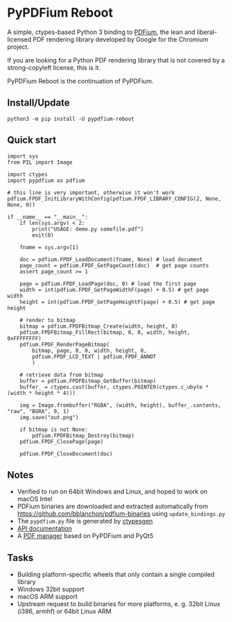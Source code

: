 <!-- SPDX-FileCopyrightText: 2020 Yinlin Hu <huyinlin@gmail.com> -->
<!-- SPDX-FileCopyrightText: 2021 mara004 <geisserml@gmail.com> -->
<!-- SPDX-License-Identifier: MIT -->


# PyPDFium Reboot

A simple, ctypes-based Python 3 binding to [PDFium](https://opensource.google/projects/pdfium), the lean and liberal-licensed PDF rendering library developed by Google for the Chromium project.

If you are looking for a Python PDF rendering library that is not covered by a strong-copyleft license, this is it.

PyPDFium Reboot is the continuation of PyPDFium.


## Install/Update

```
python3 -m pip install -U pypdfium-reboot
```


## Quick start

```python3
import sys
from PIL import Image

import ctypes
import pypdfium as pdfium

# this line is very important, otherwise it won't work
pdfium.FPDF_InitLibraryWithConfig(pdfium.FPDF_LIBRARY_CONFIG(2, None, None, 0))

if __name__ == "__main__":
    if len(sys.argv) < 2:
        print("USAGE: demo.py somefile.pdf")
        exit(0)

    fname = sys.argv[1]

    doc = pdfium.FPDF_LoadDocument(fname, None) # load document
    page_count = pdfium.FPDF_GetPageCount(doc)  # get page counts
    assert page_count >= 1

    page = pdfium.FPDF_LoadPage(doc, 0) # load the first page
    width = int(pdfium.FPDF_GetPageWidthF(page) + 0.5) # get page width
    height = int(pdfium.FPDF_GetPageHeightF(page) + 0.5) # get page height
    
    # render to bitmap
    bitmap = pdfium.FPDFBitmap_Create(width, height, 0)
    pdfium.FPDFBitmap_FillRect(bitmap, 0, 0, width, height, 0xFFFFFFFF)
    pdfium.FPDF_RenderPageBitmap(
        bitmap, page, 0, 0, width, height, 0, 
        pdfium.FPDF_LCD_TEXT | pdfium.FPDF_ANNOT
        )
    
    # retrieve data from bitmap
    buffer = pdfium.FPDFBitmap_GetBuffer(bitmap)
    buffer_ = ctypes.cast(buffer, ctypes.POINTER(ctypes.c_ubyte * (width * height * 4)))

    img = Image.frombuffer("RGBA", (width, height), buffer_.contents, "raw", "BGRA", 0, 1)
    img.save("out.png")

    if bitmap is not None:
        pdfium.FPDFBitmap_Destroy(bitmap)
    pdfium.FPDF_ClosePage(page)
    
    pdfium.FPDF_CloseDocument(doc)

```

## Notes

* Verified to run on 64bit Windows and Linux, and hoped to work on macOS Intel
* PDFium binaries are downloaded and extracted automatically from https://github.com/bblanchon/pdfium-binaries using `update_bindings.py`
* The `pypdfium.py` file is generated by [ctypesgen](https://github.com/davidjamesca/ctypesgen)
* [API documentation](https://developers.foxitsoftware.com/resources/pdf-sdk/c_api_reference_pdfium/group___f_p_d_f_i_u_m.html)
* A [PDF manager](https://github.com/YinlinHu/kuafu) based on PyPDFium and PyQt5


## Tasks

* Building platform-specific wheels that only contain a single compiled library
* Windows 32bit support
* macOS ARM support
* Upstream request to build binaries for more platforms, e. g. 32bit Linux (i386, armhf) or 64bit Linux ARM
